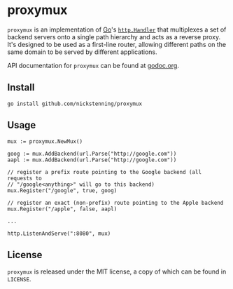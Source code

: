proxymux
========

`proxymux` is an implementation of [Go][go]'s [`http.Handler`][handler] that
multiplexes a set of backend servers onto a single path hierarchy and acts as a
reverse proxy. It's designed to be used as a first-line router, allowing
different paths on the same domain to be served by different applications.

API documentation for `proxymux` can be found at [godoc.org][docs].

[handler]: http://golang.org/pkg/net/http/#Handler
[go]: http://golang.org
[docs]: http://godoc.org/github.com/nickstenning/proxymux

Install
-------

    go install github.com/nickstenning/proxymux

Usage
-----

    mux := proxymux.NewMux()

    goog := mux.AddBackend(url.Parse("http://google.com"))
    aapl := mux.AddBackend(url.Parse("http://google.com"))

    // register a prefix route pointing to the Google backend (all requests to
    // "/google<anything>" will go to this backend)
    mux.Register("/google", true, goog)

    // register an exact (non-prefix) route pointing to the Apple backend
    mux.Register("/apple", false, aapl)

    ...

    http.ListenAndServe(":8080", mux)

License
-------

`proxymux` is released under the MIT license, a copy of which can be found in
`LICENSE`.
